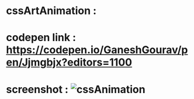 # cssArtAnimation :
# codepen link : https://codepen.io/GaneshGourav/pen/Jjmgbjx?editors=1100
# screenshot : ![cssAnimation](https://github.com/GaneshGourav/cssArtAnimation/assets/119353884/15d9d2cc-05a9-4911-ad84-6d287d056d5d)
